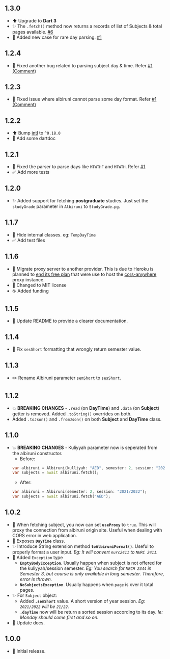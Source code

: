 ## 1.3.0

- :arrow_up: Upgrade to **Dart 3**
- :sparkles: The `.fetch()` method now returns a records of list of Subjects & total pages available. [#6](https://github.com/iqfareez/albiruni/issues/6)
- :bug: Added new case for rare day parsing. [#1](https://github.com/iqfareez/albiruni/issues/1#issuecomment-1544954628)

## 1.2.4

- :bug: Fixed another bug related to parsing subject day & time. Refer [#1 (Comment)](https://github.com/iqfareez/albiruni/issues/1#issuecomment-1470978605)

## 1.2.3

- :bug: Fixed issue where albiruni cannot parse some day format. Refer [#1 (Comment)](https://github.com/iqfareez/albiruni/issues/1#issuecomment-1469333334)

## 1.2.2

- :arrow_up: Bump [intl](https://pub.dev/packages/intl) to `^0.18.0`
- :memo: Add some dartdoc

## 1.2.1

- :bug: Fixed the parser to parse days like `MTWTHF` and `MTWTH`. Refer [#1](https://github.com/iqfareez/albiruni/issues/1).
- :white_check_mark: Add more tests

## 1.2.0

- :sparkles: Added support for fetching **postgraduate** studies. Just set the `studyGrade` parameter in `Albiruni` to `StudyGrade.pg`.

## 1.1.7

- :wrench: Hide internal classes. eg: `TempDayTime`
- :white_check_mark: Add test files

## 1.1.6

- :truck: Migrate proxy server to another provider. This is due to Heroku is planned to [end its free plan](https://blog.heroku.com/next-chapter) that were use to host the [cors-anywhere](https://github.com/Rob--W/cors-anywhere) proxy instance.
- :memo: Changed to MIT license
- :coffee: Added funding

## 1.1.5

- :memo: Update README to provide a clearer documentation.

## 1.1.4

- :bug: Fix `sesShort` formatting that wrongly return semester value.

## 1.1.3

- :pencil2: Rename Albiruni parameter `semShort` to `sesShort`.

## 1.1.2

- :boom: **BREAKING CHANGES** - `.read` (on **DayTime**) and `.data` (on **Subject**) getter is removed. Added `.toString()` overrides on both.
- Added `.toJson()` and `.fromJson()` on both **Subject** and **DayTime** class.

## 1.1.0

- :boom: **BREAKING CHANGES** - Kuliyyah parameter now is seperated from the albiruni constructor.
  - Before:
  ```dart
  var albiruni = Albiruni(kulliyah: "AED", semester: 2, session: "2021/2022");
  var subjects = await albiruni.fetch();
  ```
  - After:
  ```dart
  var albiruni = Albiruni(semester: 2, session: "2021/2022");
  var subjects = await albiruni.fetch("AED");
  ```

## 1.0.2

- :see_no_evil: When fetching subject, you now can set **`useProxy`** to `true`. This will proxy the connection from albiruni origin site. Useful when dealing with CORS error in web application.
- :children_crossing: Exposes **`DayTime`** class.
- :sparkles: Introduce String extension method **`toAlbiruniFormat()`**. Useful to properly format a user input. _Eg: It will convert `nurc2411` to `NURC 2411`._
- :goal_net: Added `Exception` type
  - **`EmptyBodyException`**. Usually happen when subject is not offered for the kuliyyah/session semester. _Eg: You search for `MECH 2344` in Semester 3, but course is only available in long semester. Therefore, error is thrown._
  - **`NoSubjectsException`**. Usually happens when `page` is over it total pages.
- :sparkles: For `Subject` object:
  - Added **`.semShort`** value. A short version of year session. _Eg: `2021/2022` will be `21/22`._
  - **`.dayTime`** now will be return a sorted session according to its day. _Ie: Monday should come first and so on._
- :memo: Update docs.

## 1.0.0

- :tada: Initial release.
